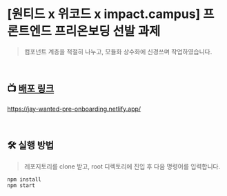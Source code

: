 # [원티드 x 위코드 x impact.campus] 프론트엔드 프리온보딩 선발 과제

> 컴포넌트 계층을 적절히 나누고, 모듈화 상수화에 신경쓰며 작업하였습니다.

</br>

## :tv: [배포 링크](https://jay-wanted-pre-onboarding.netlify.app/)

https://jay-wanted-pre-onboarding.netlify.app/

</br>

## :hammer_and_wrench: 실행 방법

> 레포지토리를 clone 받고, root 디렉토리에 진입 후 다음 명령어를 입력합니다. 

```bash
npm install
npm start
```
